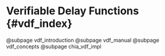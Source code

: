 # Verifiable Delay Functions {#vdf_index}

@subpage vdf_introduction 
@subpage vdf_manual 
@subpage vdf_concepts 
@subpage chia_vdf_impl
